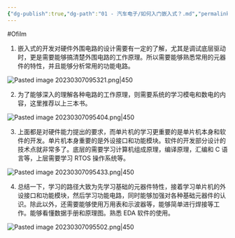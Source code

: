 ```yaml
---
{"dg-publish":true,"dg-path":"01 - 汽车电子/如何入门嵌入式？.md","permalink":"/01 - 汽车电子/如何入门嵌入式？/","created":"2022-07-10T15:43:19.000+08:00","updated":"2024-11-19T11:14:22.927+08:00"}
---
```


#Ofilm

1. 嵌入式的开发对硬件外围电路的设计需要有一定的了解，尤其是调试底层驱动时，更是需要能够搞清楚外围电路的工作原理。所以需要能够熟悉常用的元器件的特性，并且能够分析常用的功能电路。

![Pasted image 20230307095321.png|450](/img/user/0.Asset/resource/Pasted%20image%2020230307095321.png)

2. 为了能够深入的理解各种电路的工作原理，则需要系统的学习模电和数电的内容，这里推荐以上三本书。

![Pasted image 20230307095404.png|450](/img/user/0.Asset/resource/Pasted%20image%2020230307095404.png)


3. 上面都是对硬件能力提出的要求，而单片机的学习更重要的是单片机本身和软件的开发。单片机本身重要的是外设接口和功能模块。软件的开发部分设计的技术点就非常多了。底层的需要学习计算机组成原理，编译原理，汇编和 C 语言等，上层需要学习 RTOS 操作系统等。

  ![Pasted image 20230307095433.png|450](/img/user/0.Asset/resource/Pasted%20image%2020230307095433.png)
  
4. 总结一下，学习的路径大致为先学习基础的元器件特性，接着学习单片机的外设接口和功能模块，然后学习功能电路，同时能够加强对各种基础元器件的认识。除此以外，还需要能够使用万用表和示波器等，能够简单进行焊接等工作。能够看懂数据手册和原理图。熟悉 EDA 软件的使用。

![Pasted image 20230307095502.png|450](/img/user/0.Asset/resource/Pasted%20image%2020230307095502.png)